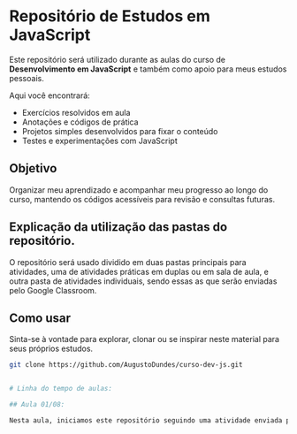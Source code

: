 # Repositório de Estudos em JavaScript

Este repositório será utilizado durante as aulas do curso de **Desenvolvimento em JavaScript** e também como apoio para meus estudos pessoais.

Aqui você encontrará:

- Exercícios resolvidos em aula  
- Anotações e códigos de prática  
- Projetos simples desenvolvidos para fixar o conteúdo  
- Testes e experimentações com JavaScript

## Objetivo

Organizar meu aprendizado e acompanhar meu progresso ao longo do curso, mantendo os códigos acessíveis para revisão e consultas futuras.

## Explicação da utilização das pastas do repositório.

O repositório será usado dividido em duas pastas principais para atividades, uma de atividades práticas em duplas ou em sala de aula, e outra pasta de atividades individuais, sendo essas as que serão enviadas pelo Google Classroom.

## Como usar

Sinta-se à vontade para explorar, clonar ou se inspirar neste material para seus próprios estudos.

```bash
git clone https://github.com/AugustoDundes/curso-dev-js.git


# Linha do tempo de aulas:

## Aula 01/08:

Nesta aula, iniciamos este repositório seguindo uma atividade enviada pelo Classroom, estamos configurando e se acostumando a realizar commits e utilizar mais o Git. Criamos alguns arquivos e fizemos a conexão com o repositório no GiHub.